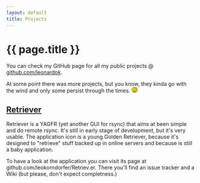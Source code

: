 ```yaml
---
layout: default
title: Projects
---
```

<h1>{{ page.title }}</h1>

You can check my GitHub page for all my public projects @ 
<a href="http://github.com/leonardok/">github.com/leonardok</a>.

At some point there was more projects, but you know, they kinda go with the wind
and only some persist through the times. ![alt text](/images/icon_sad.gif)
 
## [Retriever](https://github.com/leonardok/Retriev.er)
Retriever is a YAGFR (yet another GUI for rsync) that aims at been simple and do 
remote rsync. It's still in early stage of development, but it's very usable. 
The application icon is a young Golden Retriever, because it's designed to 
"retrieve" stuff backed up in online servers and because is still a baby 
application.

To have a look at the application you can visit its page at 
github.com/leokorndorfer/Retriev.er. There you'll find an issue tracker and a 
Wiki (but please, don't expect completness.) 

